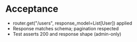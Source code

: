 # Acceptance
- router.get("/users", response_model=List[User]) applied
- Response matches schema; pagination respected
- Test asserts 200 and response shape (admin-only)
